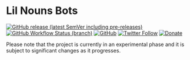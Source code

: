 # Lil Nouns Bots

[![GitHub release (latest SemVer including pre-releases)](https://img.shields.io/github/v/release/lilnouns/lilnouns-bots?include_prereleases)](https://github.com/lilnouns/lilnouns-bots/releases)
[![GitHub Workflow Status (branch)](https://img.shields.io/github/actions/workflow/status/lilnouns/lilnouns-bots/build.yml)](https://github.com/lilnouns/lilnouns-bots/actions/workflows/build.yml)
[![GitHub](https://img.shields.io/github/license/lilnouns/lilnouns-bots)](https://github.com/lilnouns/lilnouns-bots/blob/master/LICENSE)
[![Twitter Follow](https://img.shields.io/badge/follow-%40nekofar-1DA1F2?logo=twitter&style=flat)](https://twitter.com/nekofar)
[![Donate](https://img.shields.io/badge/donate-nekofar.crypto-a2b9bc?logo=ko-fi&logoColor=white)](https://ud.me/nekofar.crypto)


Please note that the project is currently in an experimental phase and it is subject to significant changes as it
progresses.
